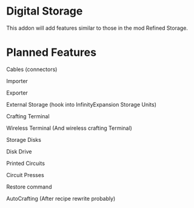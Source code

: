 # Digital Storage

This addon will add features similar to those in the mod Refined Storage.

# Planned Features

Cables (connectors)

Importer

Exporter

External Storage (hook into InfinityExpansion Storage Units)

Crafting Terminal

Wireless Terminal (And wireless crafting Terminal)

Storage Disks

Disk Drive

Printed Circuits

Circuit Presses

Restore command

AutoCrafting (After recipe rewrite probably)